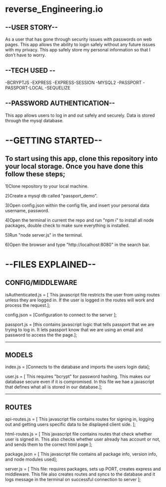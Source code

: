 # reverse_Engineering.io

## --USER STORY--

As a user that has gone through security issues with passwords on web pages. This app allows the ability to login safely without any future issues with my privacy. This app safely store my personal information so that I don’t have to worry.  
 

## --TECH USED --

-BCRYPTJS -EXPRESS -EXPRESS-SESSION -MYSQL2 -PASSPORT -PASSPORT-LOCAL -SEQUELIZE

## --PASSWORD AUTHENTICATION--

This app allows users to log in and out safely and securely. Data is stored through the mysql database.   



# --GETTING STARTED--

## To start using this app, clone this repository into your local storage. Once you have done this follow these steps;

1)Clone repository to your local machine.

2)Create a mysql db called "passport_demo".

3)Open config.json within the config file, and insert your personal data username, password.

4)Open the terminal in current the repo and run "npm i" to install all node packages, double check to make sure everything is installed. 

5)Run "node server.js" in the terminal.

6)Open the browser and type "http://localhost:8080" in the search bar.

# --FILES EXPLAINED--

## CONFIG/MIDDLEWARE

isAuthenticated.js = [ 
    This javascript file restricts the user from using routes unless they are logged in. If the user is logged in the routes will work and process the request.];

config.json = [Configuration to connect to the server ];

passport.js = [this contains javascript logic that tells passport that we are trying to log in. It lets passport know that we are using an email and password to access the the page.];
________
## MODELS 

index.js = [Connects to the database and imports the users login data];

user.js = [ This requires "bcrypt" for password hashing. This makes our database secure even if it is compromised. In this file we hae a javascript that defines what all is stored in our database.];

___________________________________
## ROUTES

api-routes.js = [ This javascript file contains routes for signing in, logging out and getting users specific data to be displayed client side. ];

html-routes.js = [ This javascript file contains routes that check whether user is signed in. This also checks whether user already has account or not, and sends them to the correct html page ];

package.json = [ This javascript file contains all package info, version info, and node modules used];

server.js = [ This file: requires packages, sets up PORT, creates express and middleware. This file also creates routes and syncs to the database and it logs message in the terminal on successful connection to server ];

